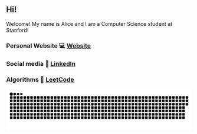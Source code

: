 ## Hi!

Welcome! My name is Alice and I am a Computer Science student at Stanford!

### Personal Website 💻 [Website](https://asdsdonko.github.io/asdsdonko)

### Social media 📡  [LinkedIn](www.linkedin.com/in/alice-dos-santos-4b0a00280)

### Algorithms 🧪 [LeetCode](https://leetcode.com)

<p align="center">
 <img width="1000" src="github-snake.svg" alt="snake"/>
</p>

<!--
**asdsdonko/asdsdonko** is a ✨ _special_ ✨ repository because its `README.md` (this file) appears on your GitHub profile.

Here are some ideas to get you started:

- 🔭 I’m currently working on ...
- 🌱 I’m currently learning ...
- 👯 I’m looking to collaborate on ...
- 🤔 I’m looking for help with ...
- 💬 Ask me about ...
- 📫 How to reach me: ...
- 😄 Pronouns: ...
- ⚡ Fun fact: ...
-->
